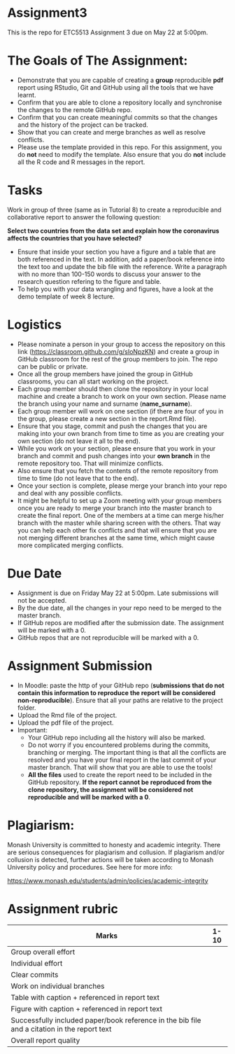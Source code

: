# Assignment3

This is the repo for ETC5513 Assignment 3 due on May 22 at 5:00pm.


# The Goals of The Assignment:

- Demonstrate that you are capable of creating a **group** reproducible **pdf** report using RStudio, Git and GitHub using all the tools that we have learnt.
- Confirm that you are able to clone a repository locally and synchronise the changes to the remote GitHub repo.
- Confirm that you can create meaningful commits so that the changes and the history of the project can be tracked.
- Show that you can create and merge branches as well as resolve conflicts.
- Please use the template provided in this repo. For this assignment, you do **not** need to modify the template. Also ensure that you do **not** include all the R code and R messages in the report.


# Tasks 

Work in group of three (same as in Tutorial 8) to create a reproducible and collaborative report to answer the following question:

**Select two countries from the data set and explain how the coronavirus affects the countries that you have selected?** 

- Ensure that inside your section you have a figure and a table that are both referenced in the text. In addition, add a paper/book reference into the text too and update the bib file with the reference. Write a paragraph with no more than 100-150 words to discuss your answer to the research question refering to the figure and table.
- To help you with your data wrangling and figures, have a look at the demo template of week 8 lecture. 


# Logistics
- Please nominate a person in your group to access the repository on this link (https://classroom.github.com/g/sIoNpzKN) and create a group in GitHub classroom for the rest of the group members to join. The repo can be public or private. 
- Once all the group members have joined the group in GitHub classrooms, you can all start working on the project.
- Each group member should then clone the repository in your local machine and create a branch to work on your own section. Please name the branch using your name and surname (**name_surname**).
- Each group member will work on one section (if there are four of you in the group, please create a new section in the report.Rmd file).
- Ensure that you stage, commit and push the changes that you are making into your own branch from time to time as you are creating your own section (do not leave it all to the end).
- While you work on your section, please ensure that you work in your branch and commit and push changes into your **own branch** in the remote repository too. That will minimize conflicts.
- Also ensure that you fetch the contents of the remote repository from time to time (do not leave that to the end).
- Once your section is complete, please merge your branch into your repo and deal with any possible conflicts. 
- It might be helpful to set up a Zoom meeting with your group members once you are ready to merge your branch into the master branch to create the final report. One of the members at a time can merge his/her branch with the master while sharing screen with the others. That way you can help each other fix conflicts and that will ensure that you are not merging different branches at the same time, which might cause more complicated merging conflicts.


# Due Date

- Assignment is due on Friday May 22 at 5:00pm. Late submissions will not be accepted.
- By the due date, all the changes in your repo need to be merged to the master branch.
- If GitHub repos are modified after the submission date. The assignment will be marked with a 0.
- GitHub repos that are not reproducible will be marked with a 0.


# Assignment Submission 

- In Moodle: paste the http of your GitHub repo (**submissions that do not contain this information to reproduce the report will be considered non-reproducible**). Ensure that all your paths are relative to the project folder.
- Upload the Rmd file of the project.
- Upload the pdf file of the project.
- Important:
    - Your GitHub repo including all the history will also be marked. 
    - Do not worry if you encountered problems during the commits, branching or merging. The important thing is that all the conflicts are resolved and you have your final report in the last commit of your master branch. That will show that you are able to use the tools!
    - **All the files** used to create the report need to be included in the GitHub repository. **If the report cannot be reproduced from the clone repository, the assignment will be considered not reproducible and will be marked with a 0**.


# Plagiarism: 

Monash University is committed to honesty and academic integrity. There are serious consequences for plagiarism and collusion. If plagiarism and/or collusion is detected, further actions will be taken according to Monash University policy and procedures. See here for more info:

https://www.monash.edu/students/admin/policies/academic-integrity


# Assignment rubric

| Marks                    |1-10 |
|--------------------------|:---:|
| Group overall effort     |     | 
| Individual effort        |     | 
| Clear commits            |     | 
| Work on individual branches   |     |
| Table with caption + referenced in report text   |     |
| Figure with caption + referenced in report text   |     |
| Successfully included paper/book reference in the bib file and a citation in the report text   |     |
| Overall report quality   |     |






